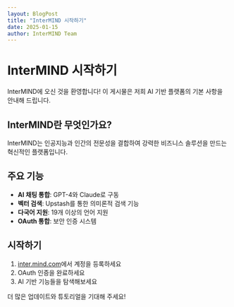```yaml
---
layout: BlogPost
title: "InterMIND 시작하기"
date: 2025-01-15
author: InterMIND Team
---
```


# InterMIND 시작하기

InterMIND에 오신 것을 환영합니다! 이 게시물은 저희 AI 기반 플랫폼의 기본 사항을 안내해 드립니다.

## InterMIND란 무엇인가요?

InterMIND는 인공지능과 인간의 전문성을 결합하여 강력한 비즈니스 솔루션을 만드는 혁신적인 플랫폼입니다.

## 주요 기능

- **AI 채팅 통합**: GPT-4와 Claude로 구동
- **벡터 검색**: Upstash를 통한 의미론적 검색 기능
- **다국어 지원**: 19개 이상의 언어 지원
- **OAuth 통합**: 보안 인증 시스템

## 시작하기

1. [inter.mind.com](https://inter.mind.com)에서 계정을 등록하세요
2. OAuth 인증을 완료하세요
3. AI 기반 기능들을 탐색해보세요

더 많은 업데이트와 튜토리얼을 기대해 주세요!